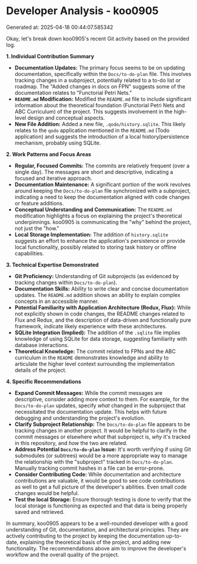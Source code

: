 # Developer Analysis - koo0905
Generated at: 2025-04-18 00:44:07.585342

Okay, let's break down koo0905's recent Git activity based on the provided log.

**1. Individual Contribution Summary**

*   **Documentation Updates:** The primary focus seems to be on updating documentation, specifically within the `Docs/to-do-plan` file.  This involves tracking changes in a subproject, potentially related to a to-do list or roadmap. The "Added changes in docs on FPN" suggests some of the documentation relates to "Functorial Petri Nets."
*   **`README.md` Modification:** Modified the `README.md` file to include significant information about the theoretical foundation (Functorial Petri Nets and ABC Curriculum) of the project. This suggests involvement in the high-level design and conceptual aspects.
*   **New File Addition:** Added a new file, `.qodo/history.sqlite`.  This likely relates to the `qodo` application mentioned in the `README.md` (Todo application) and suggests the introduction of a local history/persistence mechanism, probably using SQLite.

**2. Work Patterns and Focus Areas**

*   **Regular, Focused Commits:** The commits are relatively frequent (over a single day). The messages are short and descriptive, indicating a focused and iterative approach.
*   **Documentation Maintenance:** A significant portion of the work revolves around keeping the `Docs/to-do-plan` file synchronized with a subproject, indicating a need to keep the documentation aligned with code changes or feature additions.
*   **Conceptual Understanding and Communication:** The `README.md` modification highlights a focus on explaining the project's theoretical underpinnings.  koo0905 is communicating the "why" behind the project, not just the "how."
*   **Local Storage Implementation:** The addition of `history.sqlite` suggests an effort to enhance the application's persistence or provide local functionality, possibly related to storing task history or offline capabilities.

**3. Technical Expertise Demonstrated**

*   **Git Proficiency:**  Understanding of Git subprojects (as evidenced by tracking changes within `Docs/to-do-plan`).
*   **Documentation Skills:** Ability to write clear and concise documentation updates.  The `README.md` addition shows an ability to explain complex concepts in an accessible manner.
*   **Potential Familiarity with Application Architecture (Redux, Flux):** While not explicitly shown in code changes, the README changes related to Flux and Redux, and the description of data-driven and functionally pure framework, indicate likely experience with these architectures.
*   **SQLite Integration (Implied):** The addition of the `.sqlite` file implies knowledge of using SQLite for data storage, suggesting familiarity with database interactions.
*   **Theoretical Knowledge:** The commit related to FPNs and the ABC curriculum in the `README` demonstrates knowledge and ability to articulate the higher level context surrounding the implementation details of the project.

**4. Specific Recommendations**

*   **Expand Commit Messages:** While the commit messages are descriptive, consider adding more context to them. For example, for the `Docs/to-do-plan` updates, specify *what* changed in the subproject that necessitated the documentation update. This helps with future debugging and understanding the project's evolution.
*   **Clarify Subproject Relationship:** The `Docs/to-do-plan` file appears to be tracking changes in another project. It would be helpful to clarify in the commit messages or elsewhere *what* that subproject is, *why* it's tracked in this repository, and *how* the two are related.
*   **Address Potential `Docs/to-do-plan` Issue:** It's worth verifying if using Git submodules (or subtrees) would be a more appropriate way to manage the relationship with the "subproject" tracked in `Docs/to-do-plan`. Manually tracking commit hashes in a file can be error-prone.
*   **Consider Contributing Code:** While documentation and architecture contributions are valuable, it would be good to see code contributions as well to get a full picture of the developer's abilities.  Even small code changes would be helpful.
*   **Test the local Storage:** Ensure thorough testing is done to verify that the local storage is functioning as expected and that data is being properly saved and retrieved.

In summary, koo0905 appears to be a well-rounded developer with a good understanding of Git, documentation, and architectural principles. They are actively contributing to the project by keeping the documentation up-to-date, explaining the theoretical basis of the project, and adding new functionality. The recommendations above aim to improve the developer's workflow and the overall quality of the project.

